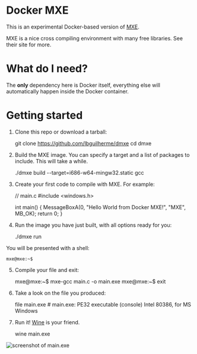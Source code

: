 # Docker MXE

This is an experimental Docker-based version of [MXE](http://mxe.cc/).

MXE is a nice cross compiling environment with many free libraries. See their site for more.

# What do I need?

The **only** dependency here is Docker itself, everything else will automatically happen inside the Docker container.

# Getting started

1. Clone this repo or download a tarball:

    git clone https://github.com/lbguilherme/dmxe
    cd dmxe
    
2. Build the MXE image. You can specify a target and a list of packages to include. This will take a while.

    ./dmxe build --target=i686-w64-mingw32.static gcc
    
3. Create your first code to compile with MXE. For example:

	// main.c
	#include <windows.h>

	int main() {
		MessageBoxA(0, "Hello World from Docker MXE!", "MXE", MB_OK);
		return 0;
	}
	
4. Run the image you have just built, with all options ready for you:

	./dmxe run
	
You will be presented with a shell:

    mxe@mxe:~$
    
5. Compile your file and exit:

    mxe@mxe:~$ mxe-gcc main.c -o main.exe
    mxe@mxe:~$ exit
    
6. Take a look on the file you produced:

	file main.exe     # main.exe: PE32 executable (console) Intel 80386, for MS Windows
	
7. Run it! [Wine](https://www.winehq.org/) is your friend.

	wine main.exe

![screenshot of main.exe](http://lbguilherme.com/screenshot/e97fbc3201d9829a500bd8880af6f513.jpg)

